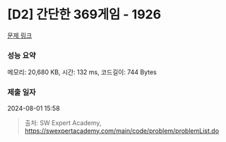 # [D2] 간단한 369게임 - 1926 

[문제 링크](https://swexpertacademy.com/main/code/problem/problemDetail.do?contestProbId=AV5PTeo6AHUDFAUq) 

### 성능 요약

메모리: 20,680 KB, 시간: 132 ms, 코드길이: 744 Bytes

### 제출 일자

2024-08-01 15:58



> 출처: SW Expert Academy, https://swexpertacademy.com/main/code/problem/problemList.do